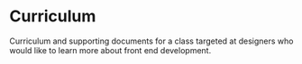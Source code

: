 # Curriculum
Curriculum and supporting documents for a class targeted at designers who would like to learn more about front end development.
